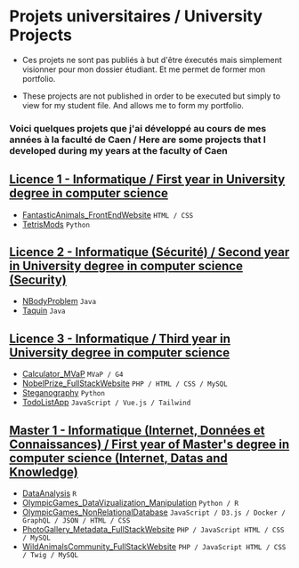 # Projets universitaires / University Projects

- Ces projets ne sont pas publiés à but d'être éxecutés mais simplement visionner pour mon dossier étudiant. Et me permet de former mon portfolio.

- These projects are not published in order to be executed but simply to view for my student file. And allows me to form my portfolio.

### Voici quelques projets que j'ai développé au cours de mes années à la faculté de Caen / Here are some projects that I developed during my years at the faculty of Caen

## [Licence 1 - Informatique / First year in University degree in computer science](/licence1)

- [FantasticAnimals_FrontEndWebsite](/licence1/FantasticAnimals_FrontEndWebsite) `HTML / CSS`
- [TetrisMods](/licence1/TetrisMods) `Python`

## [Licence 2 - Informatique (Sécurité) / Second year in University degree in computer science (Security)](/licence2)

- [NBodyProblem](/licence2/NBodyProblem) `Java`
- [Taquin](/licence2/Taquin) `Java`

## [Licence 3 - Informatique / Third year in University degree in computer science](/licence3)

- [Calculator_MVaP](/licence3/Calculator_MVaP) `MVaP / G4`
- [NobelPrize_FullStackWebsite](/licence3/NobelPrize_FullStackWebsite) `PHP / HTML / CSS / MySQL`
- [Steganography](/licence3/Steganography) `Python`
- [TodoListApp](/licence3/TodoListApp) `JavaScript / Vue.js / Tailwind`

## [Master 1 - Informatique (Internet, Données et Connaissances) / First year of Master's degree in computer science (Internet, Datas and Knowledge)](/master1)

- [DataAnalysis](/master1/DataAnalysis) `R`
- [OlympicGames_DataVizualization_Manipulation](/master1/OlympicGames_DataVizualization_Manipulation) `Python / R`
- [OlympicGames_NonRelationalDatabase](/master1/OlympicGames_NonRelationalDatabase) `JavaScript / D3.js / Docker / GraphQL / JSON / HTML / CSS`
- [PhotoGallery_Metadata_FullStackWebsite](/master1/PhotoGallery_Metadata_FullStackWebsite) `PHP / JavaScript HTML / CSS / MySQL`
- [WildAnimalsCommunity_FullStackWebsite](/master1/WildAnimalsCommunity_FullStackWebsite) `PHP / JavaScript HTML / CSS / Twig / MySQL`
